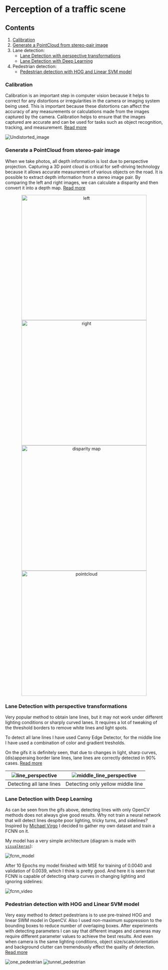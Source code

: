 # Perception of a traffic scene

## Contents
1. [Calibration](#calibration)
2. [Generate a PointCloud from stereo-pair image](#generate-a-pointcloud-from-stereo-pair-image)
3. Lane detection:
   - [Lane Detection with perspective transformations](#lane-detection-with-perspective-transformations)
   - [Lane Detection with Deep Learning](#lane-detection-with-deep-learning)
4. Pedestrian detection:
   - [Pedestrian detection with HOG and Linear SVM model](#pedestrian-detection-with-hog-and-linear-svm-model)

### Calibration

Calibration is an important step in computer vision because it helps to correct for any distortions or irregularities in the camera or imaging system being used. This is important because these distortions can affect the accuracy of any measurements or calculations made from the images captured by the camera. Calibration helps to ensure that the images captured are accurate and can be used for tasks such as object recognition, tracking, and measurement. [Read more](../master/calibration)

![Undistorted_image](https://github.com/CatUnderTheLeaf/scene_perception/blob/main/calibration/Undistorted_image.png)

### Generate a PointCloud from stereo-pair image

When we take photos, all depth information is lost due to perspective projection. Capturing a 3D point cloud is critical for self-driving technology because it allows accurate measurement of various objects on the road. It is possible to extract depth information from a stereo image pair. By comparing the left and right images, we can calculate a disparity and then convert it into a depth map. [Read more](../master/depth_image)

<p align="center">
  <img src="https://github.com/CatUnderTheLeaf/scene_perception/blob/main/depth_image/images/left.png" width="400" title="left">
  <img src="https://github.com/CatUnderTheLeaf/scene_perception/blob/main/depth_image/images/right.png" width="400" title="right">
  <img src="https://github.com/CatUnderTheLeaf/scene_perception/blob/main/depth_image/images/disparity_map.png" width="400" title="disparity map">
  <img src="https://github.com/CatUnderTheLeaf/scene_perception/blob/main/depth_image/images/side.png" width="400" title="pointcloud">
</p>

### Lane Detection with perspective transformations

Very popular method to obtain lane lines, but it may not work under different lighting conditions or sharply curved lanes. It requires a lot of tweaking of the threshold borders to remove white lines and light spots. 

To detect all lane lines I have used Canny Edge Detector, for the middle line I have used a combination of color and gradient tresholds.

On the gifs it is definitely seen, that due to changes in light, sharp curves, (dis)apperaing border lane lines, lane lines are correctly detected in 90% cases. [Read more](../master/lane_detection/top-view)

|![line_perspective](https://github.com/CatUnderTheLeaf/scene_perception/blob/main/lane_detection/top-view/detected_lane/video.gif)|![middle_line_perspective](https://github.com/CatUnderTheLeaf/scene_perception/blob/main/lane_detection/top-view/detected_lane/video2.gif)|
| :---:     | :---:   |
|Detecting all lane lines         |      Detecting only yellow middle line|

### Lane Detection with Deep Learning

As can be seen from the gifs above, detecting lines with only OpenCV methods does not always give good results. Why not train a neural network that will detect lines despite poor lighting, tricky turns, and sidelines? Inspired by [Michael Virgo](https://github.com/mvirgo/MLND-Capstone) I decided to gather my own dataset and train a FCNN on it.

My model has a very simple architecture (diagram is made with [`visualkeras`](https://github.com/paulgavrikov/visualkeras)):

![fcnn_model](https://github.com/CatUnderTheLeaf/scene_perception/blob/main/lane_detection/fcnn/detected_lane/model.png)

After 10 Epochs my model finished with MSE for training of 0.0040 and validation of 0.0039, which I think is pretty good. And here it is seen that FCNN is capable of detecting sharp curves in changing lighting and ignoring sidelines:

![fcnn_video](https://github.com/CatUnderTheLeaf/scene_perception/blob/main/lane_detection/fcnn/detected_lane/video2.gif)

### Pedestrian detection with HOG and Linear SVM model

Very easy method to detect pedestrians is to use pre-trained HOG and linear SWM model in OpenCV. Also I used non-maximum suppression to the bounding boxes to reduce number of overlaping boxes. After experiments with detecting parameters I can say that different images and cameras may require different parameter values to achieve the best results. And even when camera is the same lighting conditions, object size/scale/orientation and background clutter can tremendously effect the quality of detection. [Read more](../master/pedestrian_detection/hog)

![one_pedestrian](https://github.com/CatUnderTheLeaf/scene_perception/blob/main/pedestrian_detection/hog/detected/one.gif)
![tunnel_pedestrian](https://github.com/CatUnderTheLeaf/scene_perception/blob/main/pedestrian_detection/hog/detected/tunnel.gif)
